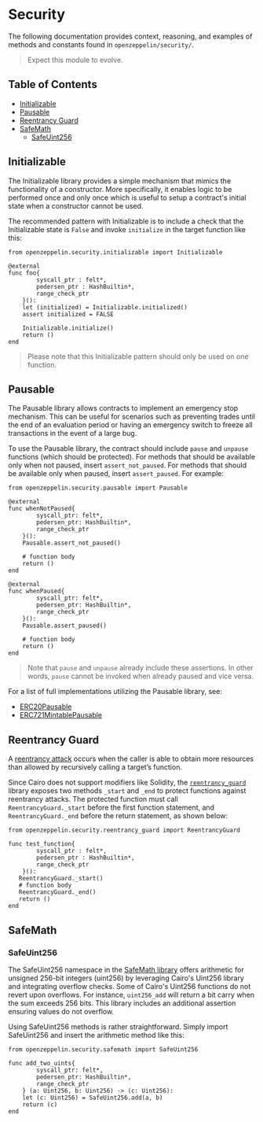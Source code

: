 # Security

 The following documentation provides context, reasoning, and examples of methods and constants found in `openzeppelin/security/`.

 > Expect this module to evolve.

## Table of Contents

* [Initializable](#initializable)
* [Pausable](#pausable)
* [Reentrancy Guard](#Reentrancy-Guard)
* [SafeMath](#safemath)
  * [SafeUint256](#safeuint256)

## Initializable

The Initializable library provides a simple mechanism that mimics the functionality of a constructor. More specifically, it enables logic to be performed once and only once which is useful to setup a contract's initial state when a constructor cannot be used.

The recommended pattern with Initializable is to include a check that the Initializable state is `False` and invoke `initialize` in the target function like this:

```cairo
from openzeppelin.security.initializable import Initializable

@external
func foo{
        syscall_ptr : felt*, 
        pedersen_ptr : HashBuiltin*,
        range_check_ptr
    }():
    let (initialized) = Initializable.initialized()
    assert initialized = FALSE

    Initializable.initialize()
    return ()
end
```

> Please note that this Initializable pattern should only be used on one function.

## Pausable

The Pausable library allows contracts to implement an emergency stop mechanism. This can be useful for scenarios such as preventing trades until the end of an evaluation period or having an emergency switch to freeze all transactions in the event of a large bug.

To use the Pausable library, the contract should include `pause` and `unpause` functions (which should be protected). For methods that should be available only when not paused, insert `assert_not_paused`. For methods that should be available only when paused, insert `assert_paused`. For example:

```cairo
from openzeppelin.security.pausable import Pausable

@external
func whenNotPaused{
        syscall_ptr: felt*,
        pedersen_ptr: HashBuiltin*,
        range_check_ptr
    }():
    Pausable.assert_not_paused()

    # function body
    return ()
end

@external
func whenPaused{
        syscall_ptr: felt*,
        pedersen_ptr: HashBuiltin*,
        range_check_ptr
    }():
    Pausable.assert_paused()

    # function body
    return ()
end
```

> Note that `pause` and `unpause` already include these assertions. In other words, `pause` cannot be invoked when already paused and vice versa.

For a list of full implementations utilizing the Pausable library, see:

* [ERC20Pausable](../src/openzeppelin/token/erc20/presets/ERC20Pausable.cairo)
* [ERC721MintablePausable](../src/openzeppelin/token/erc721/presets/ERC721MintablePausable.cairo)

## Reentrancy Guard

A [reentrancy attack](https://gus-tavo-guim.medium.com/reentrancy-attack-on-smart-contracts-how-to-identify-the-exploitable-and-an-example-of-an-attack-4470a2d8dfe4) occurs when the caller is able to obtain more resources than allowed by recursively calling a target’s function.

Since Cairo does not support modifiers like Solidity, the [`reentrancy_guard`](../src/openzeppelin/security/library/reentrancy_guard.cairo) library exposes two methods `_start` and `_end` to protect functions against reentrancy attacks. The protected function must call `ReentrancyGuard._start` before the first function statement, and `ReentrancyGuard._end` before the return statement, as shown below:

```cairo
from openzeppelin.security.reentrancy_guard import ReentrancyGuard

func test_function{
        syscall_ptr : felt*,
        pedersen_ptr : HashBuiltin*,
        range_check_ptr
    }():
   ReentrancyGuard._start()
   # function body
   ReentrancyGuard._end()
   return ()
end
```

## SafeMath

### SafeUint256

The SafeUint256 namespace in the [SafeMath library](../src/openzeppelin/security/library/safemath.cairo) offers arithmetic for unsigned 256-bit integers (uint256) by leveraging Cairo's Uint256 library and integrating overflow checks. Some of Cairo's Uint256 functions do not revert upon overflows. For instance, `uint256_add` will return a bit carry when the sum exceeds 256 bits. This library includes an additional assertion ensuring values do not overflow.

Using SafeUint256 methods is rather straightforward. Simply import SafeUint256 and insert the arithmetic method like this:

```cairo
from openzeppelin.security.safemath import SafeUint256

func add_two_uints{
        syscall_ptr: felt*,
        pedersen_ptr: HashBuiltin*,
        range_check_ptr
    } (a: Uint256, b: Uint256) -> (c: Uint256):
    let (c: Uint256) = SafeUint256.add(a, b)
    return (c)
end
```
